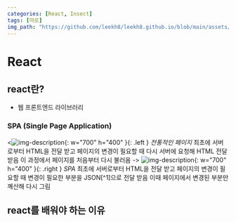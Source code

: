 ```yaml
---
categories: [React, Insect]
tags: [마로]
img_path: "https://github.com/leekh8/leekh8.github.io/blob/main/assets/lib/post-img/"
---
```


# React

## react란?

- 웹 프론트엔드 라이브러리

### SPA (Single Page Application)

<![img-description](1.png){: w="700" h="400" }{: .left }
_전통적인 페이지_
최초에 서버로부터 HTML을 전달 받고 페이지의 변경이 필요할 때 다시 서버에 요청해 HTML 전달 받음
이 과정에서 페이지를 처음부터 다시 불러옴
->
![img-description](2.png){: w="700" h="400" }{: .right }
_SPA_
최초에 서버로부터 HTML을 전달 받고 페이지의 변경이 필요할 때 변경이 필요한 부분을 JSON[^1]으로 전달 받음
이때 페이지에서 변경된 부분만 꼐산해 다시 그림

## react를 배워야 하는 이유
